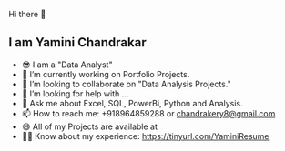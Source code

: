 Hi there 👋

## I am Yamini Chandrakar

- 😎 I am a "Data Analyst"
- 🔭 I’m currently working on Portfolio Projects.
- 👯 I’m looking to collaborate on "Data Analysis Projects."
- 🤔 I’m looking for help with ...
- 💬 Ask me about Excel, SQL, PowerBi, Python and Analysis.
- 📫 How to reach me: +918964859288 or chandrakery8@gmail.com
- 😄 All of my Projects are available at 
- 👩‍🎓 Know about my experience: https://tinyurl.com/YaminiResume
